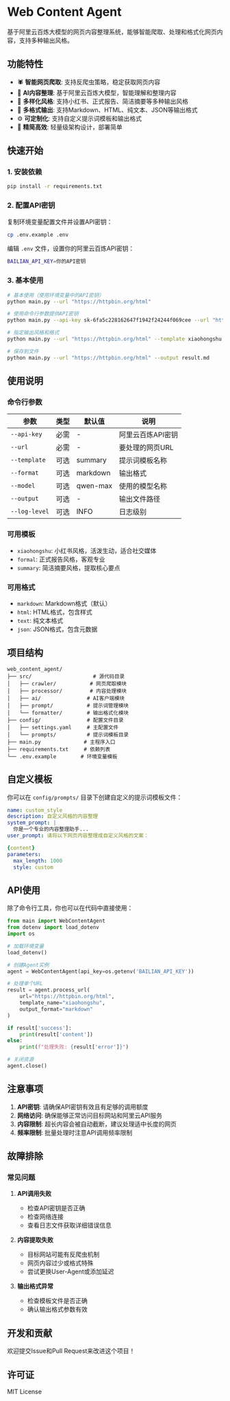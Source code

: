 # Web Content Agent

基于阿里云百炼大模型的网页内容整理系统，能够智能爬取、处理和格式化网页内容，支持多种输出风格。

## 功能特性

- 🕷️ **智能网页爬取**: 支持反爬虫策略，稳定获取网页内容
- 🧠 **AI内容整理**: 基于阿里云百炼大模型，智能理解和整理内容
- 🎨 **多样化风格**: 支持小红书、正式报告、简洁摘要等多种输出风格
- 📄 **多格式输出**: 支持Markdown、HTML、纯文本、JSON等输出格式
- ⚙️ **可定制化**: 支持自定义提示词模板和输出格式
- 🚀 **精简高效**: 轻量级架构设计，部署简单

## 快速开始

### 1. 安装依赖

```bash
pip install -r requirements.txt
```

### 2. 配置API密钥

复制环境变量配置文件并设置API密钥：

```bash
cp .env.example .env
```

编辑 `.env` 文件，设置你的阿里云百炼API密钥：

```bash
BAILIAN_API_KEY=你的API密钥
```

### 3. 基本使用

```bash
# 基本使用（使用环境变量中的API密钥）
python main.py --url "https://httpbin.org/html"

# 使用命令行参数提供API密钥
python main.py --api-key sk-6fa5c228162647f1942f24244f069cee --url "https://httpbin.org/html"

# 指定输出风格和格式
python main.py --url "https://httpbin.org/html" --template xiaohongshu --format html

# 保存到文件
python main.py --url "https://httpbin.org/html" --output result.md
```

## 使用说明

### 命令行参数

| 参数 | 类型 | 默认值 | 说明 |
|------|------|--------|------|
| `--api-key` | 必需 | - | 阿里云百炼API密钥 |
| `--url` | 必需 | - | 要处理的网页URL |
| `--template` | 可选 | summary | 提示词模板名称 |
| `--format` | 可选 | markdown | 输出格式 |
| `--model` | 可选 | qwen-max | 使用的模型名称 |
| `--output` | 可选 | - | 输出文件路径 |
| `--log-level` | 可选 | INFO | 日志级别 |

### 可用模板

- `xiaohongshu`: 小红书风格，活泼生动，适合社交媒体
- `formal`: 正式报告风格，客观专业
- `summary`: 简洁摘要风格，提取核心要点

### 可用格式

- `markdown`: Markdown格式（默认）
- `html`: HTML格式，包含样式
- `text`: 纯文本格式
- `json`: JSON格式，包含元数据

## 项目结构

```
web_content_agent/
├── src/                    # 源代码目录
│   ├── crawler/           # 网页爬取模块
│   ├── processor/         # 内容处理模块
│   ├── ai/               # AI客户端模块
│   ├── prompt/           # 提示词管理模块
│   └── formatter/        # 输出格式化模块
├── config/               # 配置文件目录
│   ├── settings.yaml     # 主配置文件
│   └── prompts/          # 提示词模板目录
├── main.py              # 主程序入口
├── requirements.txt     # 依赖列表
└── .env.example        # 环境变量模板
```

## 自定义模板

你可以在 `config/prompts/` 目录下创建自定义的提示词模板文件：

```yaml
name: custom_style
description: 自定义风格的内容整理
system_prompt: |
  你是一个专业的内容整理助手...
user_prompt: 请将以下网页内容整理成自定义风格的文案：

{content}
parameters:
  max_length: 1000
  style: custom
```

## API使用

除了命令行工具，你也可以在代码中直接使用：

```python
from main import WebContentAgent
from dotenv import load_dotenv
import os

# 加载环境变量
load_dotenv()

# 创建Agent实例
agent = WebContentAgent(api_key=os.getenv('BAILIAN_API_KEY'))

# 处理单个URL
result = agent.process_url(
    url="https://httpbin.org/html",
    template_name="xiaohongshu",
    output_format="markdown"
)

if result['success']:
    print(result['content'])
else:
    print(f"处理失败: {result['error']}")

# 关闭资源
agent.close()
```

## 注意事项

1. **API密钥**: 请确保API密钥有效且有足够的调用额度
2. **网络访问**: 确保能够正常访问目标网站和阿里云API服务
3. **内容限制**: 超长内容会被自动截断，建议处理适中长度的网页
4. **频率限制**: 批量处理时注意API调用频率限制

## 故障排除

### 常见问题

1. **API调用失败**
   - 检查API密钥是否正确
   - 检查网络连接
   - 查看日志文件获取详细错误信息

2. **内容提取失败**
   - 目标网站可能有反爬虫机制
   - 网页内容过少或格式特殊
   - 尝试更换User-Agent或添加延迟

3. **输出格式异常**
   - 检查模板文件是否正确
   - 确认输出格式参数有效

## 开发和贡献

欢迎提交Issue和Pull Request来改进这个项目！

## 许可证

MIT License